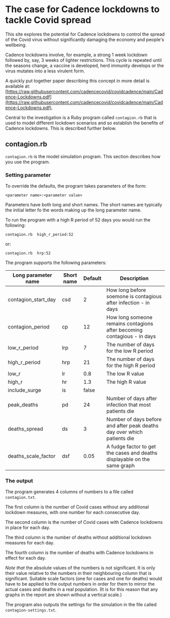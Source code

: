 # The case for Cadence lockdowns to tackle Covid spread

This site explores the potential for Cadence lockdowns to control the spread
of the Covid virus without significantly damaging the economy and people's
wellbeing.

Cadence lockdowns involve, for example, a strong 1 week lockdown followed
by, say, 3 weeks of lighter restrictions.  This cycle is repeated until
the seasons change, a vaccine is developed, herd immunity develops or the
virus mutates into a less virulent form.

A quickly put together paper describing this concept in more detail is
available at: [https://raw.githubusercontent.com/cadencecovid/covidcadence/main/Cadence-Lockdowns.pdf](https://raw.githubusercontent.com/cadencecovid/covidcadence/main/Cadence-Lockdowns.pdf).

Central to the investigation is a Ruby program called `contagion.rb` that is used to model different lockdown scenarios and so establish the benefits of Cadence lockdowns. This is described further below.

## contagion.rb

`contagion.rb` is the model simulation program. This section describes how you use the program.

### Setting parameter

To override the defaults, the program takes parameters of the form:

```
<parameter name>:<parameter value>
```

Parameters have both long and short names.  The short names are typically the initial letter fo the words making up the long parameter name.

To run the program with a high R period of 52 days you would run the following:

```
contagion.rb  high_r_period:52
```

or:

```
contagion.rb  hrp:52
```

The program supports the following parameters:

| Long parameter name | Short name | Default | Description |
|-|-|-|-|
| contagion_start_day | csd | 2 | How long before soemone is contagious after infection - in days |
| contagion_period | cp | 12 | How long someone remains contagions after becoming contagious - in days |
| low_r_period | lrp | 7 | The number of days for the low R period |
| high_r_period | hrp | 21 | The number of days for the high R period |
| low_r | lr | 0.8 | The low R value |
| high_r | hr | 1.3 | The high R value |
| include_surge | is | false |  |
| peak_deaths | pd | 24 | Number of days after infection that most patients die |
| deaths_spread | ds | 3 | Number of days before and after peak deaths day over which patients die |
| deaths_scale_factor | dsf | 0.05 | A fudge factor to get the cases and deaths displayable on the same graph |

### The output

The program generates 4 columns of numbers to a file called `contagion.txt`.

The first column is the number of Covid cases without any additional lockdown measures, with one number for each consecutive day.

The second column is the number of Covid cases with Cadence lockdowns in place for each day.

The third column is the number of deaths without additional lockdown measures for each day.

The fourth column is the number of deaths with Cadence lockdowns in effect for each day.

*Note that* the absolute values of the numbers is not significant. It is only their value relative to the numbers in their neighbouring column that is significant.  Suitable scale factors (one for cases and one for deaths) would have to be applied to the output numbers in order for them to mirror the actual cases and deaths in a real population.  (It is for this reason that any graphs in the report are shown without a vertical scale.)

The program also outputs the settings for the simulation in the file called `contagion-settings.txt`.
